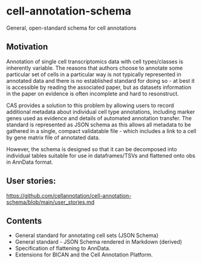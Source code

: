 # cell-annotation-schema

General, open-standard schema for cell annotations

## Motivation

Annotation of single cell transcriptomics data with cell types/classes is inherently variable. The reasons that authors choose to annotate some particular set of cells in a particular way is not typically represented in annotated data and there is no established standard for doing so - at best it is accessible by reading the associated paper, but as datasets information in the paper on evidence is often incomplete and hard to resonstruct.  

CAS provides a solution to this problem by allowing users to record additional metadata about individual cell type annotations, including marker genes used as evidence and details of automated annotation transfer.  The standard is represented as JSON schema as this allows all metadata to be gathered in a single, compact validatable file - which includes a link to a cell by gene matrix file of annotated data. 

However, the schema is designed so that it can be decomposed into individual tables suitable for use in dataframes/TSVs and flattened onto obs in AnnData format.

## User stories: 

https://github.com/cellannotation/cell-annotation-schema/blob/main/user_stories.md

## Contents
- General standard for annotating cell sets (JSON Schema)
- General standard - JSON Schema rendered in Markdown (derived)
- Specification of flattening to AnnData.
- Extensions for BICAN and the Cell Annotation Platform.

